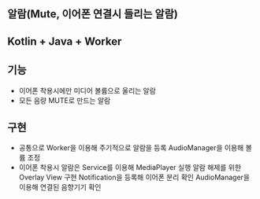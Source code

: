 ## 알람(Mute, 이어폰 연결시 들리는 알람)
## Kotlin + Java + Worker

## 기능
- 이어폰 착용시에만 미디어 볼륨으로 울리는 알람
- 모든 음량 MUTE로 만드는 알람

## 구현
- 공통으로 Worker을 이용해 주기적으로 알람을 등록 AudioManager을 이용해 볼륨 조정
- 이어폰 착용시 알람은 Service를 이용해 MediaPlayer 실행 
  알람 해제를 위한 Overlay View 구현
  Notification을 등록해 이어폰 분리 확인
  AudioManager을 이용해 연결된 음향기기 확인
